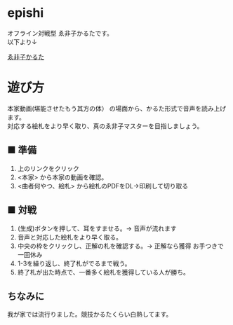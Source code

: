 # epishi
オフライン対戦型 ゑ非子かるたです。  
以下より↓  

[ゑ非子かるた](https://toripppppy.github.io/epishi/epishi.html)

# 遊び方
本家動画(堪能させたもう其方の体） の場面から、かるた形式で音声を読み上げます。  
対応する絵札をより早く取り、真のゑ非子マスターを目指しましょう。
## ■ 準備
1. 上のリンクをクリック
2. <本家> から本家の動画を確認。  
3. <曲者何やつ、絵札> から絵札のPDFをDL→印刷して切り取る

## ■ 対戦
1. (生成)ボタンを押して、耳をすませる。→ 音声が流れます
2. 音声と対応した絵札をより早く取る。
3. 中央の枠をクリックし、正解の札を確認する。→ 正解なら獲得 お手つきで一回休み
4. 1-3を繰り返し、終了札がでるまで戦う。
5. 終了札が出た時点で、一番多く絵札を獲得している人が勝ち。  


## ちなみに
我が家では流行りました。競技かるたくらい白熱してます。
